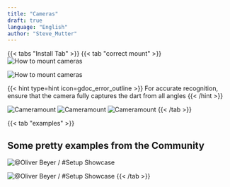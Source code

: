```yaml
---
title: "Cameras"
draft: true
language: "English"
author: "Steve_Mutter"
---
```



[comment]: <> (Fact Check)

{{< tabs "Install Tab" >}}
{{< tab "correct mount" >}}
![How to mount cameras](/camera-mount/images/camera_mount_final.png)

![How to mount cameras](/camera-mount/images/camera_mount_side.png)

{{< hint type=hint icon=gdoc_error_outline >}}
For accurate recognition, ensure that the camera fully captures the dart from all angles
{{< /hint >}}


![Cameramount](/camera-mount/images/dartboard_arrow_example_1.png) 
![Cameramount](/camera-mount/images/dartboard_arrow_example_2.png)
![Cameramount](/camera-mount/images/dartboard_arrow_example_3.png)
{{< /tab >}}

{{< tab "examples" >}}
## Some pretty examples from the Community

[comment]: <> (Ask for Permission to use the Images from @Icke and @Oliver Beyer via Discord DM / No Response yet)
[comment]: <> (@Oliver Beyer has consented to the use of his images)
[comment]: <> (/camera-mount/images/camera_mount_example_1.jpg)
![@Oliver Beyer / #Setup Showcase](/camera-mount/images/camera_mount_example_2.jpg)

![@Oliver Beyer / #Setup Showcase](/camera-mount/images/camera_mount_example_3.jpg)
{{< /tab >}}